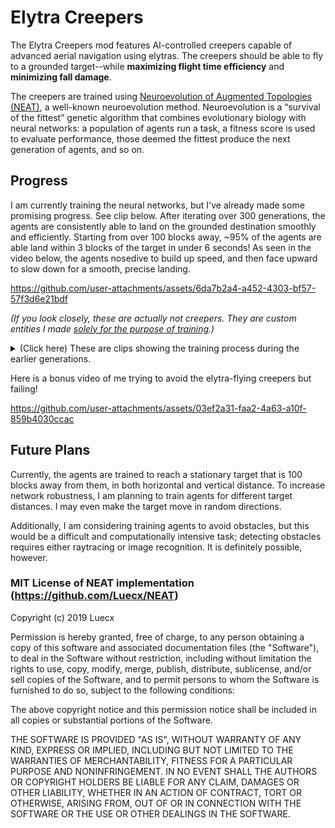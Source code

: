 
# Elytra Creepers

The Elytra Creepers mod features AI-controlled creepers capable of advanced aerial navigation using elytras. The creepers should be able to fly to a grounded target--while **maximizing flight time efficiency** and **minimizing fall damage**.

The creepers are trained using [Neuroevolution of Augmented Topologies (NEAT)](https://en.wikipedia.org/wiki/Neuroevolution_of_augmenting_topologies), a well-known neuroevolution method. Neuroevolution is a “survival of the fittest” genetic algorithm that combines evolutionary biology with neural networks: a population of agents run a task, a fitness score is used to evaluate performance, those deemed the fittest produce the next generation of agents, and so on.

## Progress
I am currently training the neural networks, but I've already made some promising progress. See clip below. After iterating over 300 generations, the agents are consistently able to land on the grounded destination smoothly and efficiently. Starting from over 100 blocks away, ~95% of the agents are able land within 3 blocks of the target in under 6 seconds! As seen in the video below, the agents nosedive to build up speed, and then face upward to slow down for a smooth, precise landing. 

https://github.com/user-attachments/assets/6da7b2a4-a452-4303-bf57-57f3d6e21bdf

_(If you look closely, these are actually not creepers. They are custom entities I made [solely for the purpose of training](https://github.com/wleethecoder/Elytra-Creepers-Minecraft-Mod/issues/25).)_

<details> 
  <summary>(Click here) These are clips showing the training process during the earlier generations.</summary>

https://github.com/user-attachments/assets/43966ebc-b96e-4030-8fa6-a90540f2a580



https://github.com/user-attachments/assets/8aa95f54-1322-4c1a-90ae-a275c9ef7220

Convergence was achieved around Generation 180.


https://github.com/user-attachments/assets/725cfdda-0aeb-4e93-a96c-6f7695f431f0



https://github.com/user-attachments/assets/a2fbea35-dc06-4bcc-a471-0e0aa655a82b



https://github.com/user-attachments/assets/1bbf4e96-a5a1-4d7a-b89a-a5399542d0c6



https://github.com/user-attachments/assets/96a6654f-ebbe-4c78-adb0-d05c360c79a7

For Generation 1, the agents get to their target very quickly, but they take massive fall damage, which is suboptimal.
</details>


Here is a bonus video of me trying to avoid the elytra-flying creepers but failing!

https://github.com/user-attachments/assets/03ef2a31-faa2-4a63-a10f-859b4030ccac

## Future Plans

Currently, the agents are trained to reach a stationary target that is 100 blocks away from them, in both horizontal and vertical distance. To increase network robustness, I am planning to train agents for different target distances. I may even make the target move in random directions. 

Additionally, I am considering training agents to avoid obstacles, but this would be a difficult and computationally intensive task; detecting obstacles requires either raytracing or image recognition. It is definitely possible, however.

### MIT License of NEAT implementation (https://github.com/Luecx/NEAT)

Copyright (c) 2019 Luecx

Permission is hereby granted, free of charge, to any person obtaining a copy
of this software and associated documentation files (the "Software"), to deal
in the Software without restriction, including without limitation the rights
to use, copy, modify, merge, publish, distribute, sublicense, and/or sell
copies of the Software, and to permit persons to whom the Software is
furnished to do so, subject to the following conditions:

The above copyright notice and this permission notice shall be included in all
copies or substantial portions of the Software.

THE SOFTWARE IS PROVIDED "AS IS", WITHOUT WARRANTY OF ANY KIND, EXPRESS OR
IMPLIED, INCLUDING BUT NOT LIMITED TO THE WARRANTIES OF MERCHANTABILITY,
FITNESS FOR A PARTICULAR PURPOSE AND NONINFRINGEMENT. IN NO EVENT SHALL THE
AUTHORS OR COPYRIGHT HOLDERS BE LIABLE FOR ANY CLAIM, DAMAGES OR OTHER
LIABILITY, WHETHER IN AN ACTION OF CONTRACT, TORT OR OTHERWISE, ARISING FROM,
OUT OF OR IN CONNECTION WITH THE SOFTWARE OR THE USE OR OTHER DEALINGS IN THE
SOFTWARE.
